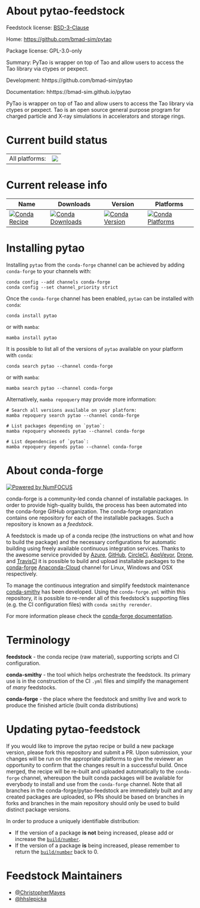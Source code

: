 About pytao-feedstock
=====================

Feedstock license: [BSD-3-Clause](https://github.com/conda-forge/pytao-feedstock/blob/main/LICENSE.txt)

Home: https://github.com/bmad-sim/pytao

Package license: GPL-3.0-only

Summary: PyTao is wrapper on top of Tao and allow users to access the Tao library via ctypes or pexpect.

Development: hhttps://github.com/bmad-sim/pytao

Documentation: hhttps://bmad-sim.github.io/pytao

PyTao is wrapper on top of Tao and allow users to access the Tao library via ctypes or pexpect.
Tao is an open source general purpose program for charged particle and X-ray simulations in
accelerators and storage rings.


Current build status
====================


<table><tr><td>All platforms:</td>
    <td>
      <a href="https://dev.azure.com/conda-forge/feedstock-builds/_build/latest?definitionId=12517&branchName=main">
        <img src="https://dev.azure.com/conda-forge/feedstock-builds/_apis/build/status/pytao-feedstock?branchName=main">
      </a>
    </td>
  </tr>
</table>

Current release info
====================

| Name | Downloads | Version | Platforms |
| --- | --- | --- | --- |
| [![Conda Recipe](https://img.shields.io/badge/recipe-pytao-green.svg)](https://anaconda.org/conda-forge/pytao) | [![Conda Downloads](https://img.shields.io/conda/dn/conda-forge/pytao.svg)](https://anaconda.org/conda-forge/pytao) | [![Conda Version](https://img.shields.io/conda/vn/conda-forge/pytao.svg)](https://anaconda.org/conda-forge/pytao) | [![Conda Platforms](https://img.shields.io/conda/pn/conda-forge/pytao.svg)](https://anaconda.org/conda-forge/pytao) |

Installing pytao
================

Installing `pytao` from the `conda-forge` channel can be achieved by adding `conda-forge` to your channels with:

```
conda config --add channels conda-forge
conda config --set channel_priority strict
```

Once the `conda-forge` channel has been enabled, `pytao` can be installed with `conda`:

```
conda install pytao
```

or with `mamba`:

```
mamba install pytao
```

It is possible to list all of the versions of `pytao` available on your platform with `conda`:

```
conda search pytao --channel conda-forge
```

or with `mamba`:

```
mamba search pytao --channel conda-forge
```

Alternatively, `mamba repoquery` may provide more information:

```
# Search all versions available on your platform:
mamba repoquery search pytao --channel conda-forge

# List packages depending on `pytao`:
mamba repoquery whoneeds pytao --channel conda-forge

# List dependencies of `pytao`:
mamba repoquery depends pytao --channel conda-forge
```


About conda-forge
=================

[![Powered by
NumFOCUS](https://img.shields.io/badge/powered%20by-NumFOCUS-orange.svg?style=flat&colorA=E1523D&colorB=007D8A)](https://numfocus.org)

conda-forge is a community-led conda channel of installable packages.
In order to provide high-quality builds, the process has been automated into the
conda-forge GitHub organization. The conda-forge organization contains one repository
for each of the installable packages. Such a repository is known as a *feedstock*.

A feedstock is made up of a conda recipe (the instructions on what and how to build
the package) and the necessary configurations for automatic building using freely
available continuous integration services. Thanks to the awesome service provided by
[Azure](https://azure.microsoft.com/en-us/services/devops/), [GitHub](https://github.com/),
[CircleCI](https://circleci.com/), [AppVeyor](https://www.appveyor.com/),
[Drone](https://cloud.drone.io/welcome), and [TravisCI](https://travis-ci.com/)
it is possible to build and upload installable packages to the
[conda-forge](https://anaconda.org/conda-forge) [Anaconda-Cloud](https://anaconda.org/)
channel for Linux, Windows and OSX respectively.

To manage the continuous integration and simplify feedstock maintenance
[conda-smithy](https://github.com/conda-forge/conda-smithy) has been developed.
Using the ``conda-forge.yml`` within this repository, it is possible to re-render all of
this feedstock's supporting files (e.g. the CI configuration files) with ``conda smithy rerender``.

For more information please check the [conda-forge documentation](https://conda-forge.org/docs/).

Terminology
===========

**feedstock** - the conda recipe (raw material), supporting scripts and CI configuration.

**conda-smithy** - the tool which helps orchestrate the feedstock.
                   Its primary use is in the construction of the CI ``.yml`` files
                   and simplify the management of *many* feedstocks.

**conda-forge** - the place where the feedstock and smithy live and work to
                  produce the finished article (built conda distributions)


Updating pytao-feedstock
========================

If you would like to improve the pytao recipe or build a new
package version, please fork this repository and submit a PR. Upon submission,
your changes will be run on the appropriate platforms to give the reviewer an
opportunity to confirm that the changes result in a successful build. Once
merged, the recipe will be re-built and uploaded automatically to the
`conda-forge` channel, whereupon the built conda packages will be available for
everybody to install and use from the `conda-forge` channel.
Note that all branches in the conda-forge/pytao-feedstock are
immediately built and any created packages are uploaded, so PRs should be based
on branches in forks and branches in the main repository should only be used to
build distinct package versions.

In order to produce a uniquely identifiable distribution:
 * If the version of a package **is not** being increased, please add or increase
   the [``build/number``](https://docs.conda.io/projects/conda-build/en/latest/resources/define-metadata.html#build-number-and-string).
 * If the version of a package **is** being increased, please remember to return
   the [``build/number``](https://docs.conda.io/projects/conda-build/en/latest/resources/define-metadata.html#build-number-and-string)
   back to 0.

Feedstock Maintainers
=====================

* [@ChristopherMayes](https://github.com/ChristopherMayes/)
* [@hhslepicka](https://github.com/hhslepicka/)


